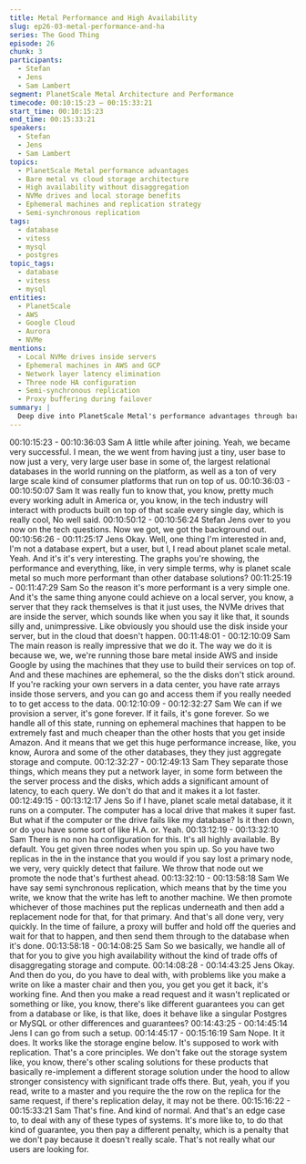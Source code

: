 ```yaml
---
title: Metal Performance and High Availability
slug: ep26-03-metal-performance-and-ha
series: The Good Thing
episode: 26
chunk: 3
participants:
  - Stefan
  - Jens
  - Sam Lambert
segment: PlanetScale Metal Architecture and Performance
timecode: 00:10:15:23 – 00:15:33:21
start_time: 00:10:15:23
end_time: 00:15:33:21
speakers:
  - Stefan
  - Jens
  - Sam Lambert
topics:
  - PlanetScale Metal performance advantages
  - Bare metal vs cloud storage architecture
  - High availability without disaggregation
  - NVMe drives and local storage benefits
  - Ephemeral machines and replication strategy
  - Semi-synchronous replication
tags:
  - database
  - vitess
  - mysql
  - postgres
topic_tags:
  - database
  - vitess
  - mysql
entities:
  - PlanetScale
  - AWS
  - Google Cloud
  - Aurora
  - NVMe
mentions:
  - Local NVMe drives inside servers
  - Ephemeral machines in AWS and GCP
  - Network layer latency elimination
  - Three node HA configuration
  - Semi-synchronous replication
  - Proxy buffering during failover
summary: |
  Deep dive into PlanetScale Metal's performance advantages through bare metal infrastructure, local NVMe storage, and their approach to high availability without the latency penalties of disaggregated storage and compute architectures.
---
```


00:10:15:23 - 00:10:36:03
Sam
A little while after joining. Yeah, we became very successful. I mean, the we went from having
just a tiny, user base to now just a very, very large user base in some of, the largest relational
databases in the world running on the platform, as well as a ton of very large scale kind of
consumer platforms that run on top of us.
00:10:36:03 - 00:10:50:07
Sam
It was really fun to know that, you know, pretty much every working adult in America or, you
know, in the tech industry will interact with products built on top of that scale every single day,
which is really cool, No well said.
00:10:50:12 - 00:10:56:24
Stefan
Jens over to you now on the tech questions. Now we got, we got the background out.
00:10:56:26 - 00:11:25:17
Jens
Okay. Well, one thing I'm interested in and, I'm not a database expert, but a user, but I, I read
about planet scale metal. Yeah. And it's it's very interesting. The graphs you're showing, the
performance and everything, like, in very simple terms, why is planet scale metal so much more
performant than other database solutions?
00:11:25:19 - 00:11:47:29
Sam
So the reason it's more performant is a very simple one. And it's the same thing anyone could
achieve on a local server, you know, a server that they rack themselves is that it just uses, the
NVMe drives that are inside the server, which sounds like when you say it like that, it sounds
silly and, unimpressive. Like obviously you should use the disk inside your server, but in the
cloud that doesn't happen.
00:11:48:01 - 00:12:10:09
Sam
The main reason is really impressive that we do it. The way we do it is because we, we, we're
running those bare metal inside AWS and inside Google by using the machines that they use to
build their services on top of. And and these machines are ephemeral, so the the disks don't
stick around. If you're racking your own servers in a data center, you have rate arrays inside
those servers, and you can go and access them if you really needed to to get access to the
data.
00:12:10:09 - 00:12:32:27
Sam
We can if we provision a server, it's gone forever. If it fails, it's gone forever. So we handle all of
this state, running on ephemeral machines that happen to be extremely fast and much cheaper
than the other hosts that you get inside Amazon. And it means that we get this huge
performance increase, like, you know, Aurora and some of the other databases, they they just
aggregate storage and compute.
00:12:32:27 - 00:12:49:13
Sam
They separate those things, which means they put a network layer, in some form between the
the server process and the disks, which adds a significant amount of latency, to each query. We
don't do that and it makes it a lot faster.
00:12:49:15 - 00:13:12:17
Jens
So if I have, planet scale metal database, it it runs on a computer. The computer has a local
drive that makes it super fast. But what if the computer or the drive fails like my database? Is it
then down, or do you have some sort of like H.A. or. Yeah.
00:13:12:19 - 00:13:32:10
Sam
There is no non ha configuration for this. It's all highly available. By default. You get given three
nodes when you spin up. So you have two replicas in the in the instance that you would if you
say lost a primary node, we very, very quickly detect that failure. We throw that node out we
promote the node that's furthest ahead.
00:13:32:10 - 00:13:58:18
Sam
We have say semi synchronous replication, which means that by the time you write, we know
that the write has left to another machine. We then promote whichever of those machines put
the replicas underneath and then add a replacement node for that, for that primary. And that's all
done very, very quickly. In the time of failure, a proxy will buffer and hold off the queries and wait
for that to happen, and then send them through to the database when it's done.
00:13:58:18 - 00:14:08:25
Sam
So we basically, we handle all of that for you to give you high availability without the kind of
trade offs of disaggregating storage and compute.
00:14:08:28 - 00:14:43:25
Jens
Okay. And then do you, do you have to deal with, with problems like you make a write on like a
master chair and then you, you get you get it back, it's working fine. And then you make a read
request and it wasn't replicated or something or like, you know, there's like different guarantees
you can get from a database or like, is that like, does it behave like a singular Postgres or
MySQL or other differences and guarantees?
00:14:43:25 - 00:14:45:14
Jens
I can go from such a setup.
00:14:45:17 - 00:15:16:19
Sam
Nope. It it does. It works like the storage engine below. It's supposed to work with replication.
That's a core principles. We don't fake out the storage system like, you know, there's other
scaling solutions for these products that basically re-implement a different storage solution
under the hood to allow stronger consistency with significant trade offs there. But, yeah, you if
you read, write to a master and you require the the row on the replica for the same request, if
there's replication delay, it may not be there.
00:15:16:22 - 00:15:33:21
Sam
That's fine. And kind of normal. And that's an edge case to, to deal with any of these types of
systems. It's more like to, to do that kind of guarantee, you then pay a different penalty, which is
a penalty that we don't pay because it doesn't really scale. That's not really what our users are
looking for.
